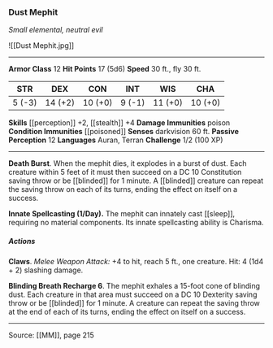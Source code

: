 ### Dust Mephit
_Small elemental, neutral evil_

![[Dust Mephit.jpg]]




---

**Armor Class** 12
**Hit Points** 17 (5d6)
**Speed** 30 ft., fly 30 ft.

| STR     | DEX     | CON     | INT     | WIS     | CHA     |
|---------|---------|---------|---------|---------|---------|
| 5 (-3) | 14 (+2) | 10 (+0) | 9 (-1) | 11 (+0) | 10 (+0) |

**Skills** [[perception]] +2, [[stealth]] +4
**Damage Immunities** poison
**Condition Immunities** [[poisoned]]
**Senses** darkvision 60 ft.
**Passive Perception** 12
**Languages** Auran, Terran
**Challenge** 1/2 (100 XP)

---

**Death Burst**. When the mephit dies, it explodes in a burst of dust. Each creature within 5 feet of it must then succeed on a DC 10 Constitution saving throw or be [[blinded]] for 1 minute. A [[blinded]] creature can repeat the saving throw on each of its turns, ending the effect on itself on a success.

**Innate Spellcasting (1/Day).** The mephit can innately cast [[sleep]], requiring no material components. Its innate spellcasting ability is Charisma.

##### Actions
**Claws**. _Melee Weapon Attack:_ +4 to hit, reach 5 ft., one creature. Hit: 4 (1d4 + 2) slashing damage.

**Blinding Breath Recharge 6**. The mephit exhales a 15-foot cone of blinding dust. Each creature in that area must succeed on a DC 10 Dexterity saving throw or be [[blinded]] for 1 minute. A creature can repeat the saving throw at the end of each of its turns, ending the effect on itself on a success.


---

Source: [[MM]], page 215